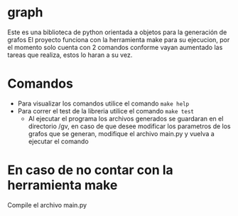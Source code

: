 # graph
Este es una biblioteca de python orientada a objetos para la generación de grafos
El proyecto funciona con la herramienta make para su ejecucion, por el momento solo cuenta con 2 comandos conforme vayan aumentado las tareas que realiza, estos lo haran a su vez.

# Comandos
- Para visualizar los comandos utilice el comando `make help`
- Para correr el test de la libreria utilice el comando `make test`
	- Al ejecutar el programa los archivos generados se guardaran en el directorio /gv, en caso de que desee modificar los parametros de los grafos que se generan, modifique el archivo main.py y vuelva a ejecutar el comando

# En caso de no contar con la herramienta make
Compile el archivo main.py 


